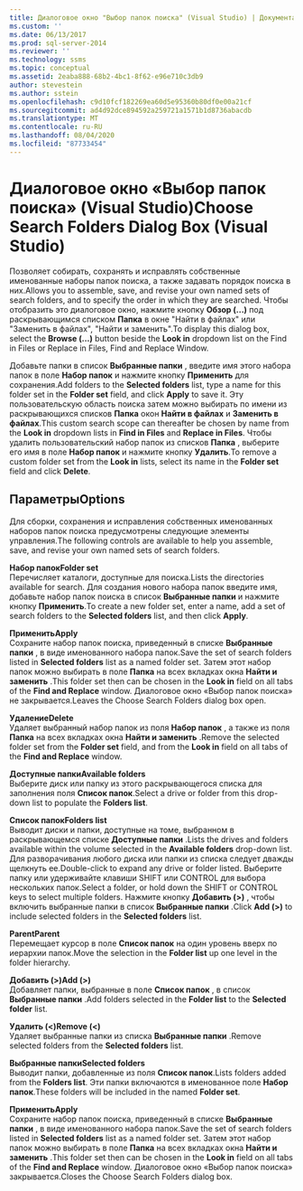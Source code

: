 ```yaml
---
title: Диалоговое окно "Выбор папок поиска" (Visual Studio) | Документация Майкрософт
ms.custom: ''
ms.date: 06/13/2017
ms.prod: sql-server-2014
ms.reviewer: ''
ms.technology: ssms
ms.topic: conceptual
ms.assetid: 2eaba888-68b2-4bc1-8f62-e96e710c3db9
author: stevestein
ms.author: sstein
ms.openlocfilehash: c9d10fcf182269ea60d5e95360b80df0e00a21cf
ms.sourcegitcommit: ad4d92dce894592a259721a1571b1d8736abacdb
ms.translationtype: MT
ms.contentlocale: ru-RU
ms.lasthandoff: 08/04/2020
ms.locfileid: "87733454"
---
```

# <a name="choose-search-folders-dialog-box-visual-studio"></a><span data-ttu-id="a9edd-102">Диалоговое окно «Выбор папок поиска» (Visual Studio)</span><span class="sxs-lookup"><span data-stu-id="a9edd-102">Choose Search Folders Dialog Box (Visual Studio)</span></span>
  <span data-ttu-id="a9edd-103">Позволяет собирать, сохранять и исправлять собственные именованные наборы папок поиска, а также задавать порядок поиска в них.</span><span class="sxs-lookup"><span data-stu-id="a9edd-103">Allows you to assemble, save, and revise your own named sets of search folders, and to specify the order in which they are searched.</span></span> <span data-ttu-id="a9edd-104">Чтобы отобразить это диалоговое окно, нажмите кнопку **Обзор (...)** под раскрывающимся списком **Папка** в окне "Найти в файлах" или "Заменить в файлах", "Найти и заменить".</span><span class="sxs-lookup"><span data-stu-id="a9edd-104">To display this dialog box, select the **Browse (...)** button beside the **Look in** dropdown list on the Find in Files or Replace in Files, Find and Replace Window.</span></span>  
  
 <span data-ttu-id="a9edd-105">Добавьте папки в список **Выбранные папки** , введите имя этого набора папок в поле **Набор папок** и нажмите кнопку **Применить** для сохранения.</span><span class="sxs-lookup"><span data-stu-id="a9edd-105">Add folders to the **Selected folders** list, type a name for this folder set in the **Folder set** field, and click **Apply** to save it.</span></span> <span data-ttu-id="a9edd-106">Эту пользовательскую область поиска затем можно выбирать по имени из раскрывающихся списков **Папка** окон **Найти в файлах** и **Заменить в файлах**.</span><span class="sxs-lookup"><span data-stu-id="a9edd-106">This custom search scope can thereafter be chosen by name from the **Look in** dropdown lists in **Find in Files** and **Replace in Files**.</span></span> <span data-ttu-id="a9edd-107">Чтобы удалить пользовательский набор папок из списков **Папка** , выберите его имя в поле **Набор папок** и нажмите кнопку **Удалить**.</span><span class="sxs-lookup"><span data-stu-id="a9edd-107">To remove a custom folder set from the **Look in** lists, select its name in the **Folder set** field and click **Delete**.</span></span>  
  
## <a name="options"></a><span data-ttu-id="a9edd-108">Параметры</span><span class="sxs-lookup"><span data-stu-id="a9edd-108">Options</span></span>  
 <span data-ttu-id="a9edd-109">Для сборки, сохранения и исправления собственных именованных наборов папок поиска предусмотрены следующие элементы управления.</span><span class="sxs-lookup"><span data-stu-id="a9edd-109">The following controls are available to help you assemble, save, and revise your own named sets of search folders.</span></span>  
  
 <span data-ttu-id="a9edd-110">**Набор папок**</span><span class="sxs-lookup"><span data-stu-id="a9edd-110">**Folder set**</span></span>  
 <span data-ttu-id="a9edd-111">Перечисляет каталоги, доступные для поиска.</span><span class="sxs-lookup"><span data-stu-id="a9edd-111">Lists the directories available for search.</span></span> <span data-ttu-id="a9edd-112">Для создания нового набора папок введите имя, добавьте набор папок поиска в список **Выбранные папки** и нажмите кнопку **Применить**.</span><span class="sxs-lookup"><span data-stu-id="a9edd-112">To create a new folder set, enter a name, add a set of search folders to the **Selected folders** list, and then click **Apply**.</span></span>  
  
 <span data-ttu-id="a9edd-113">**Применить**</span><span class="sxs-lookup"><span data-stu-id="a9edd-113">**Apply**</span></span>  
 <span data-ttu-id="a9edd-114">Сохраните набор папок поиска, приведенный в списке **Выбранные папки** , в виде именованного набора папок.</span><span class="sxs-lookup"><span data-stu-id="a9edd-114">Save the set of search folders listed in **Selected folders** list as a named folder set.</span></span> <span data-ttu-id="a9edd-115">Затем этот набор папок можно выбирать в поле **Папка** на всех вкладках окна **Найти и заменить** .</span><span class="sxs-lookup"><span data-stu-id="a9edd-115">This folder set then can be chosen in the **Look in** field on all tabs of the **Find and Replace** window.</span></span> <span data-ttu-id="a9edd-116">Диалоговое окно «Выбор папок поиска» не закрывается.</span><span class="sxs-lookup"><span data-stu-id="a9edd-116">Leaves the Choose Search Folders dialog box open.</span></span>  
  
 <span data-ttu-id="a9edd-117">**Удаление**</span><span class="sxs-lookup"><span data-stu-id="a9edd-117">**Delete**</span></span>  
 <span data-ttu-id="a9edd-118">Удаляет выбранный набор папок из поля **Набор папок** , а также из поля **Папка** на всех вкладках окна **Найти и заменить** .</span><span class="sxs-lookup"><span data-stu-id="a9edd-118">Remove the selected folder set from the **Folder set** field, and from the **Look in** field on all tabs of the **Find and Replace** window.</span></span>  
  
 <span data-ttu-id="a9edd-119">**Доступные папки**</span><span class="sxs-lookup"><span data-stu-id="a9edd-119">**Available folders**</span></span>  
 <span data-ttu-id="a9edd-120">Выберите диск или папку из этого раскрывающегося списка для заполнения поля **Список папок**.</span><span class="sxs-lookup"><span data-stu-id="a9edd-120">Select a drive or folder from this drop-down list to populate the **Folders list**.</span></span>  
  
 <span data-ttu-id="a9edd-121">**Список папок**</span><span class="sxs-lookup"><span data-stu-id="a9edd-121">**Folders list**</span></span>  
 <span data-ttu-id="a9edd-122">Выводит диски и папки, доступные на томе, выбранном в раскрывающемся списке **Доступные папки** .</span><span class="sxs-lookup"><span data-stu-id="a9edd-122">Lists the drives and folders available within the volume selected in the **Available folders** drop-down list.</span></span> <span data-ttu-id="a9edd-123">Для разворачивания любого диска или папки из списка следует дважды щелкнуть ее.</span><span class="sxs-lookup"><span data-stu-id="a9edd-123">Double-click to expand any drive or folder listed.</span></span> <span data-ttu-id="a9edd-124">Выберите папку или удерживайте клавиши SHIFT или CONTROL для выбора нескольких папок.</span><span class="sxs-lookup"><span data-stu-id="a9edd-124">Select a folder, or hold down the SHIFT or CONTROL keys to select multiple folders.</span></span> <span data-ttu-id="a9edd-125">Нажмите кнопку **Добавить (>)** , чтобы включить выбранные папки в список **Выбранные папки** .</span><span class="sxs-lookup"><span data-stu-id="a9edd-125">Click **Add (>)** to include selected folders in the **Selected folders** list.</span></span>  
  
 <span data-ttu-id="a9edd-126">**Parent**</span><span class="sxs-lookup"><span data-stu-id="a9edd-126">**Parent**</span></span>  
 <span data-ttu-id="a9edd-127">Перемещает курсор в поле **Список папок** на один уровень вверх по иерархии папок.</span><span class="sxs-lookup"><span data-stu-id="a9edd-127">Move the selection in the **Folder list** up one level in the folder hierarchy.</span></span>  
  
 <span data-ttu-id="a9edd-128">**Добавить (>)**</span><span class="sxs-lookup"><span data-stu-id="a9edd-128">**Add (>)**</span></span>  
 <span data-ttu-id="a9edd-129">Добавляет папки, выбранные в поле **Список папок** , в список **Выбранные папки** .</span><span class="sxs-lookup"><span data-stu-id="a9edd-129">Add folders selected in the **Folder list** to the **Selected folder** list.</span></span>  
  
 <span data-ttu-id="a9edd-130">**Удалить (<)**</span><span class="sxs-lookup"><span data-stu-id="a9edd-130">**Remove (<)**</span></span>  
 <span data-ttu-id="a9edd-131">Удаляет выбранные папки из списка **Выбранные папки** .</span><span class="sxs-lookup"><span data-stu-id="a9edd-131">Remove selected folders from the **Selected folders** list.</span></span>  
  
 <span data-ttu-id="a9edd-132">**Выбранные папки**</span><span class="sxs-lookup"><span data-stu-id="a9edd-132">**Selected folders**</span></span>  
 <span data-ttu-id="a9edd-133">Выводит папки, добавленные из поля **Список папок**.</span><span class="sxs-lookup"><span data-stu-id="a9edd-133">Lists folders added from the **Folders list**.</span></span> <span data-ttu-id="a9edd-134">Эти папки включаются в именованное поле **Набор папок**.</span><span class="sxs-lookup"><span data-stu-id="a9edd-134">These folders will be included in the named **Folder set**.</span></span>  
  
 <span data-ttu-id="a9edd-135">**Применить**</span><span class="sxs-lookup"><span data-stu-id="a9edd-135">**Apply**</span></span>  
 <span data-ttu-id="a9edd-136">Сохраните набор папок поиска, приведенный в списке **Выбранные папки** , в виде именованного набора папок.</span><span class="sxs-lookup"><span data-stu-id="a9edd-136">Save the set of search folders listed in **Selected folders** list as a named folder set.</span></span> <span data-ttu-id="a9edd-137">Затем этот набор папок можно выбирать в поле **Папка** на всех вкладках окна **Найти и заменить** .</span><span class="sxs-lookup"><span data-stu-id="a9edd-137">This folder set then can be chosen in the **Look in** field on all tabs of the **Find and Replace** window.</span></span> <span data-ttu-id="a9edd-138">Диалоговое окно «Выбор папок поиска» закрывается.</span><span class="sxs-lookup"><span data-stu-id="a9edd-138">Closes the Choose Search Folders dialog box.</span></span>  
